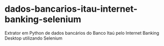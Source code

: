# dados-bancarios-itau-internet-banking-selenium
Extrator em Python de dados bancários do Banco Itaú pelo Internet Banking Desktop utilizando Selenium

